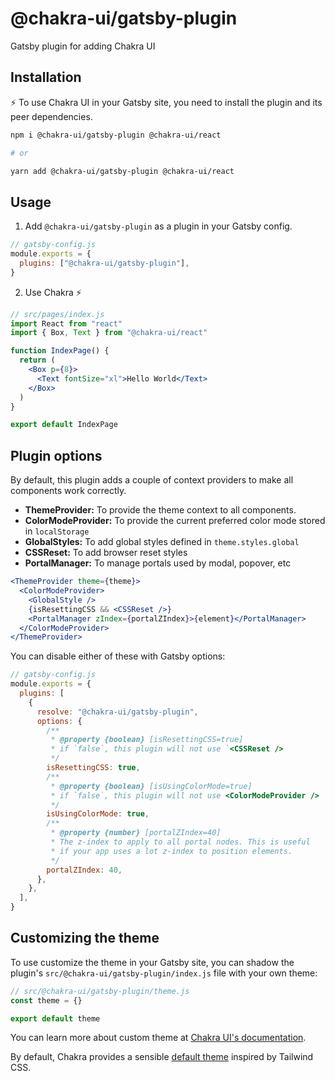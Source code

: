 # @chakra-ui/gatsby-plugin

Gatsby plugin for adding Chakra UI

## Installation

⚡ To use Chakra UI in your Gatsby site, you need to install the plugin and its
peer dependencies.

```sh
npm i @chakra-ui/gatsby-plugin @chakra-ui/react

# or

yarn add @chakra-ui/gatsby-plugin @chakra-ui/react
```

## Usage

1. Add `@chakra-ui/gatsby-plugin` as a plugin in your Gatsby config.

```js
// gatsby-config.js
module.exports = {
  plugins: ["@chakra-ui/gatsby-plugin"],
}
```

2. Use Chakra ⚡

```jsx
// src/pages/index.js
import React from "react"
import { Box, Text } from "@chakra-ui/react"

function IndexPage() {
  return (
    <Box p={8}>
      <Text fontSize="xl">Hello World</Text>
    </Box>
  )
}

export default IndexPage
```

## Plugin options

By default, this plugin adds a couple of context providers to make all
components work correctly.

- **ThemeProvider:** To provide the theme context to all components.
- **ColorModeProvider:** To provide the current preferred color mode stored in
  `localStorage`
- **GlobalStyles:** To add global styles defined in `theme.styles.global`
- **CSSReset:** To add browser reset styles
- **PortalManager:** To manage portals used by modal, popover, etc

```jsx
<ThemeProvider theme={theme}>
  <ColorModeProvider>
    <GlobalStyle />
    {isResettingCSS && <CSSReset />}
    <PortalManager zIndex={portalZIndex}>{element}</PortalManager>
  </ColorModeProvider>
</ThemeProvider>
```

You can disable either of these with Gatsby options:

```js
// gatsby-config.js
module.exports = {
  plugins: [
    {
      resolve: "@chakra-ui/gatsby-plugin",
      options: {
        /**
         * @property {boolean} [isResettingCSS=true]
         * if `false`, this plugin will not use `<CSSReset />
         */
        isResettingCSS: true,
        /**
         * @property {boolean} [isUsingColorMode=true]
         * if `false`, this plugin will not use <ColorModeProvider />
         */
        isUsingColorMode: true,
        /**
         * @property {number} [portalZIndex=40]
         * The z-index to apply to all portal nodes. This is useful
         * if your app uses a lot z-index to position elements.
         */
        portalZIndex: 40,
      },
    },
  ],
}
```

## Customizing the theme

To use customize the theme in your Gatsby site, you can shadow the plugin's
`src/@chakra-ui/gatsby-plugin/index.js` file with your own theme:

```js
// src/@chakra-ui/gatsby-plugin/theme.js
const theme = {}

export default theme
```

You can learn more about custom theme at
[Chakra UI's documentation](https://chakra-ui.com/theme).

By default, Chakra provides a sensible
[default theme](https://github.com/chakra-ui/chakra-ui/tree/develop/packages/theme)
inspired by Tailwind CSS.

